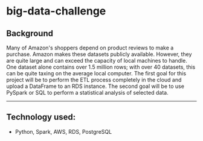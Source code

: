 # big-data-challenge

## Background

Many of Amazon's shoppers depend on product reviews to make a purchase. Amazon makes these datasets publicly available. However, they are quite large and can exceed the capacity of local machines to handle. One dataset alone contains over 1.5 million rows; with over 40 datasets, this can be quite taxing on the average local computer. The first goal for this project will be to perform the ETL process completely in the cloud and upload a DataFrame to an RDS instance. The second goal will be to use PySpark or SQL to perform a statistical analysis of selected data.



- - -
## Technology used:
* Python, Spark, AWS, RDS, PostgreSQL
